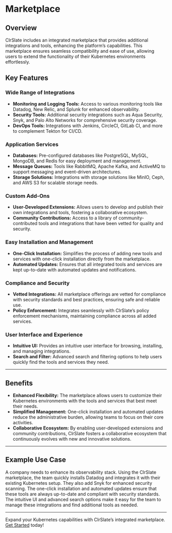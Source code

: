 # Marketplace

## Overview

ClrSlate includes an integrated marketplace that provides additional integrations and tools, enhancing the platform’s capabilities. This marketplace ensures seamless compatibility and ease of use, allowing users to extend the functionality of their Kubernetes environments effortlessly.

## Key Features

### Wide Range of Integrations
- **Monitoring and Logging Tools:** Access to various monitoring tools like Datadog, New Relic, and Splunk for enhanced observability.
- **Security Tools:** Additional security integrations such as Aqua Security, Snyk, and Palo Alto Networks for comprehensive security coverage.
- **DevOps Tools:** Integrations with Jenkins, CircleCI, GitLab CI, and more to complement Tekton for CI/CD.

### Application Services
- **Databases:** Pre-configured databases like PostgreSQL, MySQL, MongoDB, and Redis for easy deployment and management.
- **Message Queues:** Tools like RabbitMQ, Apache Kafka, and ActiveMQ to support messaging and event-driven architectures.
- **Storage Solutions:** Integrations with storage solutions like MinIO, Ceph, and AWS S3 for scalable storage needs.

### Custom Add-Ons
- **User-Developed Extensions:** Allows users to develop and publish their own integrations and tools, fostering a collaborative ecosystem.
- **Community Contributions:** Access to a library of community-contributed tools and integrations that have been vetted for quality and security.

### Easy Installation and Management
- **One-Click Installation:** Simplifies the process of adding new tools and services with one-click installation directly from the marketplace.
- **Automated Updates:** Ensures that all integrated tools and services are kept up-to-date with automated updates and notifications.

### Compliance and Security
- **Vetted Integrations:** All marketplace offerings are vetted for compliance with security standards and best practices, ensuring safe and reliable use.
- **Policy Enforcement:** Integrates seamlessly with ClrSlate’s policy enforcement mechanisms, maintaining compliance across all added services.

### User Interface and Experience
- **Intuitive UI:** Provides an intuitive user interface for browsing, installing, and managing integrations.
- **Search and Filter:** Advanced search and filtering options to help users quickly find the tools and services they need.

---

## Benefits

- **Enhanced Flexibility:** The marketplace allows users to customize their Kubernetes environments with the tools and services that best meet their needs.
- **Simplified Management:** One-click installation and automated updates reduce the administrative burden, allowing teams to focus on their core activities.
- **Collaborative Ecosystem:** By enabling user-developed extensions and community contributions, ClrSlate fosters a collaborative ecosystem that continuously evolves with new and innovative solutions.

---

## Example Use Case

A company needs to enhance its observability stack. Using the ClrSlate marketplace, the team quickly installs Datadog and integrates it with their existing Kubernetes setup. They also add Snyk for enhanced security scanning. The one-click installation and automated updates ensure that these tools are always up-to-date and compliant with security standards. The intuitive UI and advanced search options make it easy for the team to manage these integrations and find additional tools as needed.

---

Expand your Kubernetes capabilities with ClrSlate’s integrated marketplace. [Get Started](#) today!
